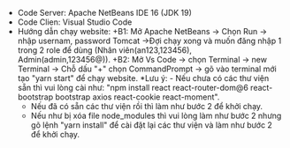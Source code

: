 - Code Server: Apache NetBeans IDE 16 (JDK 19)
- Code Clien: Visual Studio Code
- Hướng dẫn chạy website: 
+B1: Mở Apache NetBeans -> Chọn Run -> nhập usernam, password Tomcat ->Đợi chạy xong và muốn đăng nhập 1 trong 2 role để dùng (Nhân viên(an123,123456), Admin(admin,123456@)).
+B2: Mở Vs Code -> chọn Terminal -> new Terminal -> Chỗ dấu "+" chọn CommandPrompt -> gõ vào terminal mới tạo "yarn start" để chạy website.
*Lưu ý: - Nếu chưa có các thư viện sẵn thì vui lòng cài như: "npm install react react-router-dom@6 react-bootstrap bootstrap axios react-cookie react-moment".
	- Nếu đã có sẵn các thư viện rồi thì làm như bước 2 để khởi chạy.
	- Nếu như bị xóa file node_modules thì vui lòng làm như bước 2 nhưng gõ lệnh "yarn install" để cài đặt lại các thư viện và làm như bước 2 để khởi chạy.